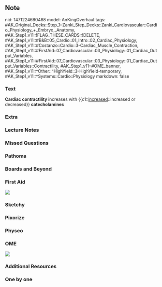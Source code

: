 ## Note
nid: 1471224680488
model: AnKingOverhaul
tags: #AK_Original_Decks::Step_1::Zanki_Step_Decks::Zanki_Cardiovascular::Cardio_Physiology_+_Embryo,_Anatomy, #AK_Step1_v11::!FLAG_THESE_CARDS::!DELETE, #AK_Step1_v11::#B&B::05_Cardio::01_Intro::02_Cardiac_Physiology, #AK_Step1_v11::#Costanzo::Cardio::3-Cardiac_Muscle_Contraction, #AK_Step1_v11::#FirstAid::07_Cardiovascular::03_Physiology::01_Cardiac_Output_Variables, #AK_Step1_v11::#FirstAid::07_Cardiovascular::03_Physiology::01_Cardiac_Output_Variables::Contractility, #AK_Step1_v11::#OME_banner, #AK_Step1_v11::^Other::^HighYield::3-HighYield-temporary, #AK_Step1_v11::^Systems::Cardio::Physiology
markdown: false

### Text
<div>
  <b>Cardiac contractility</b> increases with
  {{c1::<u>increased</u>::increased or decreased}}
  <b>catecholamines</b>
</div>

### Extra


### Lecture Notes


### Missed Questions


### Pathoma


### Boards and Beyond


### First Aid
<img src="tmpRc0OQG.png">

### Sketchy


### Pixorize


### Physeo


### OME
<div class="ome-widget">
  <a href="https://onlinemeded.org?ref=anki"><img src=
  "_OME_AnkiFlashcards_General_4.png"></a>
</div>

### Additional Resources


### One by one

